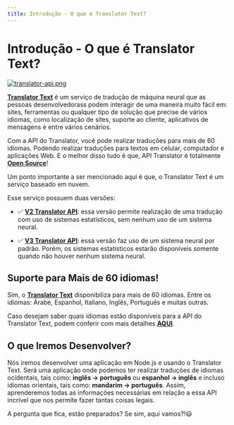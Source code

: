 ```yaml
---
title: Introdução - O que é Translator Text?
---
```


# Introdução - O que é Translator Text?

[![translator-api.png](https://i.postimg.cc/y817TvF3/translator-api.png)](https://postimg.cc/SJP0SL1m)

**[Translator Text](https://azure.microsoft.com/services/cognitive-services/translator-text-api/?WT.mc_id=ai_nodejs-workshop-gllemos)** é um serviço de tradução de máquina neural que as pessoas desenvolvedorass podem interagir de uma maneira muito fácil em: sites, ferramentas ou qualquer tipo de solução que precise de vários idiomas, como localização de sites, suporte ao cliente, aplicativos de mensagens e entre vários cenários.

Com a API do Translator, você pode realizar traduções para mais de 60 idiomas. Podendo realizar traduções para textos em celular, computador e aplicações Web. E o melhor disso tudo é que, API Translator é totalmente **[Open Source](https://github.com/microsofttranslator)**!

Um ponto importante a ser mencionado aqui é que, o Translator Text é um serviço baseado em nuvem. 

Esse serviço possuem duas versões:

* ✅ **[V2 Translator API](https://docs.microsoft.com/azure/cognitive-services/translator/language-support?WT.mc_id=ai_nodejs-workshop-gllemos)**: essa versão permite realização de uma tradução com uso de sistemas estatísticos, sem nenhum uso de um sistema neural.

* ✅  **[V3 Translator API](https://docs.microsoft.com/azure/cognitive-services/translator/language-support?WT.mc_id=ai_nodejs-workshop-gllemos)**: essa versão faz uso de um sistema neural por padrão. Porém, os sistemas estatísticos estarão disponíveis somente quando não houver nenhum sistema neural.

## Suporte para Mais de 60 idiomas!

Sim, o **[Translator Text](https://azure.microsoft.com/services/cognitive-services/translator-text-api/?WT.mc_id=ai_nodejs-workshop-gllemos)** disponibiliza para mais de 60 idiomas. Entre os idiomas: Árabe, Espanhol, Italiano, Inglês, Português e muitas outras.

Caso desejam saber quais idiomas estão disponíveis para a API do Translator Text, podem conferir com mais detalhes **[AQUI](https://docs.microsoft.com/azure/cognitive-services/translator/language-support?WT.mc_id=ai_nodejs-workshop-gllemos)**.

## O que Iremos Desenvolver?

Nós iremos desenvolver uma aplicação em Node.js e usando o Translator Text. Será uma aplicação onde podemos ter realizar traduções de idiomas ocidentais, tais como: **inglês -> português** ou **espanhol -> inglês** e incluso idiomas orientais, tais como: **mandarim -> português**. Assim, aprenderemos todas as informações necessárias em relação a essa API incrível que nos permite fazer tantas coisas legais.

A pergunta que fica, estão preparados? Se sim, aqui vamos?!😃


